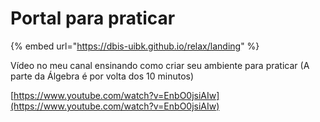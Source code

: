# Portal para praticar

{% embed url="https://dbis-uibk.github.io/relax/landing" %}

Vídeo no meu canal ensinando como criar seu ambiente para praticar (A parte da Álgebra é por volta dos 10 minutos)

[https://www.youtube.com/watch?v=EnbO0jsiAIw](https://www.youtube.com/watch?v=EnbO0jsiAIw)
